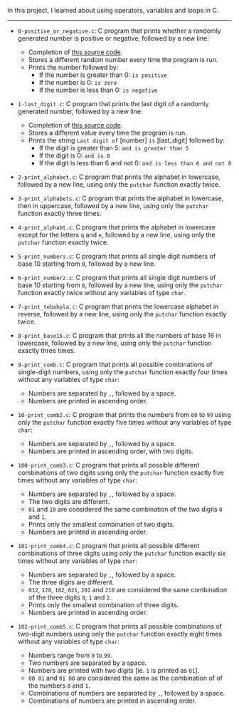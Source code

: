 In this project, I learned about using operators, variables and loops in C.

---

* `0-positive_or_negative.c`: C program that prints whether a randomly generated number is positive or negative, followed by a new line:
  * Completion of [this source code](https://github.com/holbertonschool/0x01.c/blob/master/0-positive_or_negative_c).
  * Stores a different random number every time the program is run.
  * Prints the number followed by:
    * If the number is greater than 0: `is positive`
    * If the number is 0: `is zero`
    * If the number is less than 0: `is negative`

* `1-last_digit.c`: C program that prints the last digit of a randomly generated number, followed by a new line:
  * Completion of [this source code](https://github.com/holbertonschool/0x01.c/blob/master/1-last_digit_c).
  * Stores a different value every time the program is run.
  * Prints the string `Last digit of` [number] `is` [last_digit] followed by:
    * If the digit is greater than 5: `and is greater than 5`
    * If the digit is 0: `and is 0`
    * If the digit is less than 6 and not 0: `and is less than 6 and not 0`

* `2-print_alphabet.c`: C program that prints the alphabet in lowercase, followed by a new line, using only the `putchar` function exactly twice.
* `3-print_alphabets.c`: C program that prints the alphabet in lowercase, then in uppercase, followed by a new line, using only the `putchar` function exactly three times.
* `4-print_alphabt.c`: C program that prints the alphabet in lowercase except for the letters `q` and `e`, followed by a new line, using only the `putchar` function exactly twice.
* `5-print_numbers.c`: C program that prints all single digit numbers of base 10 starting from `0`, followed by a new line.
* `6-print_numberz.c`: C program that prints all single digit numbers of base 10 starting from `0`, followed by a new line, using only the `putchar` function exactly twice without any variables of type `char`.
* `7-print_tebahpla.c`: C program that prints the lowercase alphabet in reverse, followed by a new line, using only the `putchar` function exactly twice.
* `8-print_base16.c`: C program that prints all the numbers of base 16 in lowercase, followed by a new line, using only the `putchar` function exactly three times.
* `9-print_comb.c`: C program that prints all possible combinations of single-digit numbers, using only the `putchar` function exactly four times without any variables of type `char`:
  * Numbers are separated by `,`, followed by a space.
  * Numbers are printed in ascending order.

* `10-print_comb2.c`: C program that prints the numbers from `00` to `99` using only the `putchar` function exactly five times without any variables of type `char`:
  * Numbers are separated by `,`, followed by a space.
  * Numbers are printed in ascending order, with two digits.

* `100-print_comb3.c`: C program that prints all possible different combinations of two digits using only the `putchar` function exactly five times without any variables of type `char`:
  * Numbers are separated by `,`, followed by a space.
  * The two digits are different.
  * `01` and `10` are considered the same combination of the two digits `0` and `1`.
  * Prints only the smallest combination of two digits.
  * Numbers are printed in ascending order.

* `101-print_comb4.c`: C program that prints all possible different combinations of three digits using only the `putchar` function exactly six times without any variables of type `char`:
  * Numbers are separated by `,`, followed by a space.
  * The three digits are different.
  * `012`, `120`, `102`, `021`, `201` and `210` are considered the same combination of the three digits `0`, `1` and `2`.
  * Prints only the smallest combination of three digits.
  * Numbers are printed in ascending order.

* `102-print_comb5.c`: C program that prints all possible combinations of two-digit numbers using only the `putchar` function exactly eight times without any variables of type `char`:
  * Numbers range from `0` to `99`.
  * Two numbers are separated by a space.
  * Numbers are printed with two digits [ie. `1` is printed as `01`].
  * `00 01` and `01 00` are considered the same as the combination of of the numbers `0` and `1`.
  * Combinations of numbers are separated by `,`, followed by a space.
  * Combinations of numbers are printed in ascending order.
